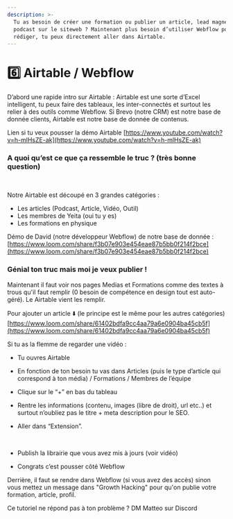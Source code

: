 ```yaml
---
description: >-
  Tu as besoin de créer une formation ou publier un article, lead magnet,
  podcast sur le siteweb ? Maintenant plus besoin d’utiliser Webflow pour le
  rédiger, tu peux directement aller dans Airtable.
---
```


# 6️⃣ Airtable / Webflow

D’abord une rapide intro sur Airtable : Airtable est une sorte d’Excel intelligent, tu peux faire des tableaux, les inter-connectés et surtout les relier à des outils comme Webflow. Si Brevo (notre CRM) est notre base de donnée clients, Airtable est notre base de donnée de contenus.

Lien si tu veux pousser la démo Airtable [https://www.youtube.com/watch?v=h-mlHsZE-ak](https://www.youtube.com/watch?v=h-mlHsZE-ak)

### A quoi qu’est ce que ça ressemble le truc ? (très bonne question)

<figure><img src="../../.gitbook/assets/Capture d’écran 2024-05-17 à 14.46.18.png" alt=""><figcaption></figcaption></figure>

Notre Airtable est découpé en 3 grandes catégories :

* Les articles (Podcast, Article, Vidéo, Outil)
* Les membres de Yeita (oui tu y es)
* Les formations en physique

Démo de David (notre développeur Webflow) de notre base de donnée :\
[https://www.loom.com/share/f3b07e903e454eae87b5bb0f214f2bce](https://www.loom.com/share/f3b07e903e454eae87b5bb0f214f2bce)

### Génial ton truc mais moi je veux publier !&#x20;

Maintenant il faut voir nos pages Medias et Formations comme des textes à trous qu'il faut remplir (0 besoin de compétence en design tout est auto-géré). Le Airtable vient les remplir.

Pour ajouter un article ⬇️ (le principe est le même pour les autres catégories) [https://www.loom.com/share/61402bdfa9cc4aa79a6e0904ba45cb5f](https://www.loom.com/share/61402bdfa9cc4aa79a6e0904ba45cb5f)

Si tu as la flemme de regarder une vidéo :

* Tu ouvres Airtable
* En fonction de ton besoin tu vas dans Articles (puis le type d’article qui correspond à ton média) / Formations / Membres de l’équipe
* Clique sur le “+” en bas du tableau
* Rentre les informations (contenu, images (libre de droit), url etc..) et surtout n’oubliez pas le titre + meta description pour le SEO.
*   Aller dans “Extension”.

    <div align="left">

    <figure><img src="../../.gitbook/assets/Capture d’écran 2024-05-17 à 15.08.13.png" alt=""><figcaption></figcaption></figure>

    </div>
* Publish la librairie que vous avez mis à jours (voir vidéo)
* Congrats c’est pousser côté Webflow

Derrière, il faut se rendre dans Webflow (si vous avez des accès) sinon vous mettez un message dans "Growth Hacking" pour qu'on publie votre formation, article, profil.&#x20;

Ce tutoriel ne répond pas à ton problème ? DM Matteo sur Discord&#x20;
